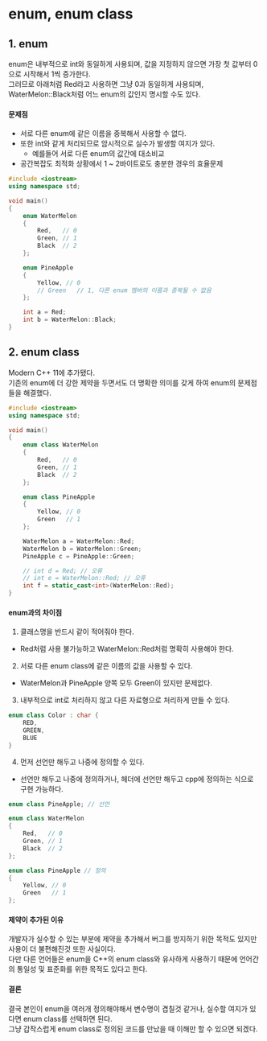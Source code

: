 # enum, enum class

## 1. enum

enum은 내부적으로 int와 동일하게 사용되며, 값을 지정하지 않으면 가장 첫 값부터 0으로 시작해서 1씩 증가한다.  
그러므로 아래처럼 Red라고 사용하면 그냥 0과 동일하게 사용되며, WaterMelon::Black처럼 어느 enum의 값인지 명시할 수도 있다.  

#### 문제점
- 서로 다른 enum에 같은 이름을 중복해서 사용할 수 없다.
- 또한 int와 같게 처리되므로 암시적으로 실수가 발생할 여지가 있다.
	- 예를들어 서로 다른 enum의 값간에 대소비교
- 공간복잡도 최적화 상황에서 1 ~ 2바이트로도 충분한 경우의 효율문제
```C++
#include <iostream>
using namespace std;

void main() 
{
	enum WaterMelon
	{
		Red,   // 0
		Green, // 1
		Black  // 2
	};

	enum PineApple
	{
		Yellow, // 0
		// Green   // 1, 다른 enum 멤버의 이름과 중복될 수 없음
	};

	int a = Red;
	int b = WaterMelon::Black;
}
```


## 2. enum class

Modern C++ 11에 추가됐다.  
기존의 enum에 더 강한 제약을 두면서도 더 명확한 의미를 갖게 하여 enum의 문제점들을 해결했다.  
```C++
#include <iostream>
using namespace std;

void main() 
{
	enum class WaterMelon
	{
		Red,   // 0
		Green, // 1
		Black  // 2
	};

	enum class PineApple
	{
		Yellow, // 0
		Green   // 1
	};

	WaterMelon a = WaterMelon::Red;
	WaterMelon b = WaterMelon::Green;
	PineApple c = PineApple::Green;

	// int d = Red; // 오류
	// int e = WaterMelon::Red; // 오류
	int f = static_cast<int>(WaterMelon::Red);
}
```

#### enum과의 차이점
1) 클래스명을 반드시 같이 적어줘야 한다.
- Red처럼 사용 불가능하고 WaterMelon::Red처럼 명확히 사용해야 한다.

2) 서로 다른 enum class에 같은 이름의 값을 사용할 수 있다.
- WaterMelon과 PineApple 양쪽 모두 Green이 있지만 문제없다.
3) 내부적으로 int로 처리하지 않고 다른 자료형으로 처리하게 만들 수 있다.
```C++
enum class Color : char {
    RED,
    GREEN,
    BLUE
}
```

4) 먼저 선언만 해두고 나중에 정의할 수 있다.
- 선언만 해두고 나중에 정의하거나, 헤더에 선언만 해두고 cpp에 정의하는 식으로 구현 가능하다.
```C++
enum class PineApple; // 선언

enum class WaterMelon
{
	Red,   // 0
	Green, // 1
	Black  // 2
};

enum class PineApple // 정의
{
	Yellow, // 0
	Green   // 1
};
```

#### 제약이 추가된 이유
개발자가 실수할 수 있는 부분에 제약을 추가해서 버그를 방지하기 위한 목적도 있지만 사용이 더 불편해진것 또한 사실이다.  
다만 다른 언어들은 enum을 C++의 enum class와 유사하게 사용하기 때문에 언어간의 통일성 및 표준화를 위한 목적도 있다고 한다.  

#### 결론
결국 본인이 enum을 여러개 정의해야해서 변수명이 겹칠것 같거나, 실수할 여지가 있다면 enum class를 선택하면 된다.  
그냥 갑작스럽게 enum class로 정의된 코드를 만났을 때 이해만 할 수 있으면 되겠다.  